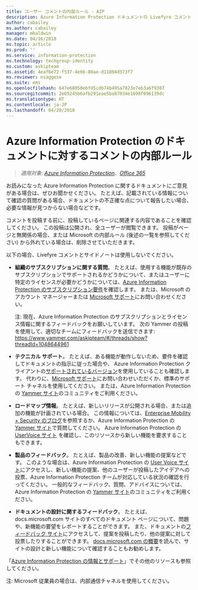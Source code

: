 ```yaml
---
title: ユーザー コメントの内部ルール - AIP
description: Azure Information Protection ドキュメントの Livefyre コメントとサイドバーのスコープと意図。
author: cabailey
ms.author: cabailey
manager: mbaldwin
ms.date: 04/16/2018
ms.topic: article
ms.prod: ''
ms.service: information-protection
ms.technology: techgroup-identity
ms.custom: askipteam
ms.assetid: 4eafbe72-f537-4e66-80ae-d11894d373f7
ms.reviewer: esaggese
ms.suite: ems
ms.openlocfilehash: 647e68050ebfd5cdb74b495a7823e7eb3a6f9307
ms.sourcegitcommit: 2eb5245b6afb291eae5ba87034e1698f096139dc
ms.translationtype: HT
ms.contentlocale: ja-JP
ms.lasthandoff: 04/20/2018
---
```

# <a name="house-rules-for-comments-on-the-azure-information-protection-documentation"></a>Azure Information Protection のドキュメントに対するコメントの内部ルール

>*適用対象: [Azure Information Protection](https://azure.microsoft.com/pricing/details/information-protection)、[Office 365](http://download.microsoft.com/download/E/C/F/ECF42E71-4EC0-48FF-AA00-577AC14D5B5C/Azure_Information_Protection_licensing_datasheet_EN-US.pdf)*

お読みになった Azure Information Protection に関するドキュメントにご意見がある場合は、ぜひお聞かせください。 たとえば、記載されている情報について確認の質問がある場合、ドキュメントの不正確な点について報告したい場合、必要な情報が見つからない場合などです。 

コメントを投稿する前に、投稿しているページに関連する内容であることを確認してください。 この投稿は公開され、全ユーザーが閲覧できます。 投稿がページと無関係の場合、または Microsoft の内部ルール (後述の一覧を参照してください) から外れている場合は、削除させていただきます。
 
以下の場合、Livefyre コメントとサイドノートは使用しないでください。
 
- **組織のサブスクリプションに関する質問**。 たとえば、使用する機能が既存のサブスクリプションでサポートされるかどうかについて、またはユーザーに特定のライセンスが必要かどうかについては、[Azure Information Protection のサブスクリプション要件](./get-started/requirements.md#subscription-for-azure-information-protection)を確認します。 または、Microsoft のアカウント マネージャーまたは [Microsoft サポート](./get-started/information-support.md#to-contact-microsoft-support)にお問い合わせください。
    
    注: 現在、Azure Information Protection のサブスクリプションとライセンス情報に関するフィードバックをお願いしています。 次の Yammer の投稿を使用して、適切なチームにフィードバックを送信できます: https://www.yammer.com/askipteam/#/threads/show?threadId=1048644961 

- **テクニカル サポート**。 たとえば、ある機能が動作しないため、要件を確認してドキュメントの指示に従った場合や、 Azure Information Protection クライアントの[サポートされているバージョン](./rms-client/client-version-release-history.md#servicing-information-and-timelines)を使用していることも確認します。 代わりに、[Microsoft サポート](./get-started/information-support.md#to-contact-microsoft-support)にお問い合わせいただくか、標準のサポート チャネルを使用してください。 または、Azure Information Protection の [Yammer サイト](https://www.yammer.com/AskIPTeam)のコミュニティをご利用ください。

- **ロードマップ情報**。 たとえば、新しいリリースが公開される場合、または追加の機能が計画されている場合。 この情報については、[Enterprise Mobility + Security のブログ](https://cloudblogs.microsoft.com/enterprisemobility/?product=azure-information-protection,azure-rights-management-services)を参照するか、Azure Information Protection の [Yammer サイト](https://www.yammer.com/AskIPTeam)で質問してください。 Azure Information Protection の [UserVoice サイト](https://msip.uservoice.com) を確認し、このリソースから新しい機能を要求することもできます。

- **製品のフィードバック**。 たとえば、製品の改善、新しい機能の提案などです。 このような場合は、Azure Information Protection の [User Voice サイト](https://msip.uservoice.com)にアクセスし、新しい機能の提案、他のユーザーが投稿したアイデアへの投票、Azure Information Protection チームが対応している状況の確認を行ってください。 一般的なフィードバック、質問、アドバイスについては、Azure Information Protection の [Yammer サイト](https://www.yammer.com/AskIPTeam)のコミュニティをご利用ください。 

- **ドキュメントの設計に関するフィードバック**。 たとえば、docs.microsoft.com サイトのすべてのドキュメント ページについて、問題や、新機能の要望をレポートすることができます。 また、ドキュメントの[フィードバック サイト](https://msdocs.uservoice.com/forums/364242-general-site-feedback)にアクセスして、提案を投稿したり、他の提案に対して投票したりすることができます。 [docs.microsoft.com の概要](/teamblog/introducing-docs-microsoft-com/)を読んで、サイトの設計と新しい機能について確認することもお勧めします。

「[Azure Information Protection の情報とサポート](./get-started/information-support.md)」でその他のリソースも参照してください。 

注: Microsoft 従業員の場合は、内部通信チャネルを使用してください。

